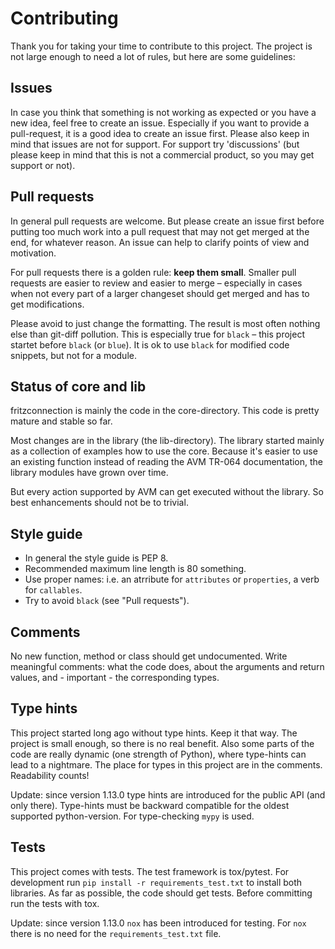 # Contributing

Thank you for taking your time to contribute to this project.
The project is not large enough to need a lot of rules, but here are some guidelines:


## Issues

In case you think that something is not working as expected or you have a new idea, feel free to create an issue. Especially if you want to provide a pull-request, it is a good idea to create an issue first. Please also keep in mind that issues are not for support. For support try 'discussions' (but please keep in mind that this is not a commercial product, so you may get support or not).


## Pull requests

In general pull requests are welcome. But please create an issue first before putting too much work into a pull request that may not get merged at the end, for whatever reason. An issue can help to clarify points of view and motivation.

For pull requests there is a golden rule: **keep them small**. Smaller pull requests are easier to review and easier to merge – especially in cases when not every part of a larger changeset should get merged and has to get modifications.

Please avoid to just change the formatting. The result is most often nothing else than git-diff pollution. This is especially true for `black` – this project startet before `black` (or `blue`). It is ok to use `black` for modified code snippets, but not for a module.


## Status of core and lib

fritzconnection is mainly the code in the core-directory. This code is pretty mature and stable so far.

Most changes are in the library (the lib-directory). The library started mainly as a collection of examples how to use the core. Because it's easier to use an existing function instead of reading the AVM TR-064 documentation, the library modules have grown over time.

But every action supported by AVM can get executed without the library. So best enhancements should not be to trivial.


## Style guide

- In general the style guide is PEP 8.
- Recommended maximum line length is 80 something.
- Use proper names: i.e. an atrribute for `attributes` or `properties`, a verb for `callables`.
- Try to avoid `black` (see "Pull requests").


## Comments

No new function, method or class should get undocumented. Write meaningful comments: what the code does, about the arguments and return values, and - important - the corresponding types.


## Type hints

This project started long ago without type hints. Keep it that way. The project is small enough, so there is no real benefit. Also some parts of the code are really dynamic (one strength of Python), where type-hints can lead to a nightmare. The place for types in this project are in the comments. Readability counts!

Update: since version 1.13.0 type hints are introduced for the public API (and only there). Type-hints must be backward compatible for the oldest supported python-version. For type-checking `mypy` is used.


## Tests

This project comes with tests. The test framework is tox/pytest. For development run `pip install -r requirements_test.txt` to install both libraries. As far as possible, the code should get tests. Before committing run the tests with tox.

Update: since version 1.13.0 `nox` has been introduced for testing. For `nox` there is no need for the `requirements_test.txt` file.
